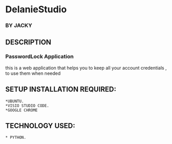 # DelanieStudio
### BY **JACKY**
## DESCRIPTION
### PasswordLock Application
this is a web application that helps you to keep all your account credentials , to use them when needed

## SETUP INSTALLATION REQUIRED:

	*UBUNTU.
	*VISIO STUDIO CODE.	
    *GOOGLE CHROME
## TECHNOLOGY USED:

    * PYTHON.
   
